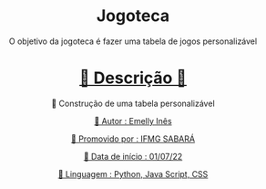  <h1 align="center">Jogoteca</h1>
 <p align="center">O objetivo da jogoteca é fazer uma tabela de jogos personalizável</p>
 <h1 align="center">
     <a href="https://pt-br.reactjs.org/">🔶  Descrição  🔶</a>
 </h1>
 <p align="center">🚀 Construção de uma tabela personalizável</p>
 <p align="center"><a href="https://github.com/EmellyInes">🚀 Autor : Emelly Inês </p>
 <p align="center">🚀 Promovido por : IFMG SABARÁ </p>
 <p align="center">🚀 Data de início : 01/07/22 </p>
 <p align="center">🚀 Linguagem : Python, Java Script, CSS </p>
